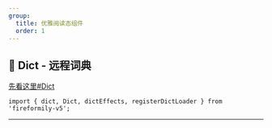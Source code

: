 ```yaml
---
group:
  title: 优雅阅读态组件
  order: 1
---
```


## 📕 Dict - 远程词典

[先看这里#Dict](/pro/dict)

```tsx | pure
import { dict, Dict, dictEffects, registerDictLoader } from 'fireformily-v5';
```

<hr />

<code title="远程词典的多种形态" src="./demos/DictDemo.tsx"></code>

<API path="./index.tsx" ></API>
